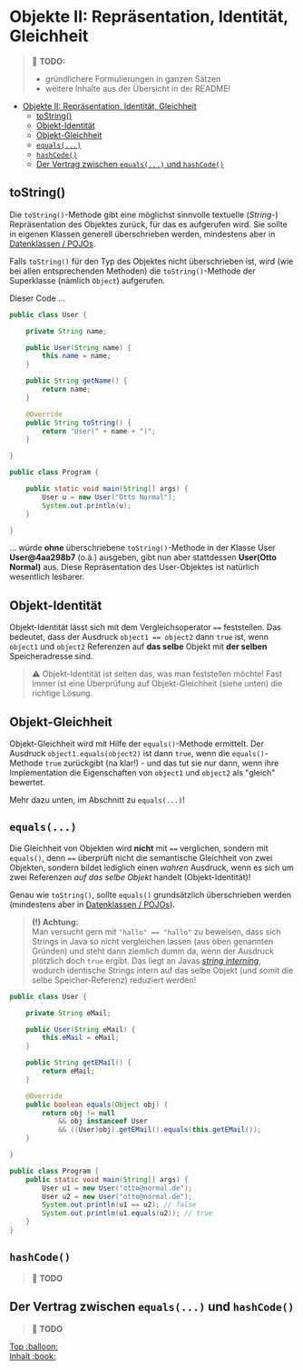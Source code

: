 # Objekte II: Repräsentation, Identität, Gleichheit

> :construction: **TODO:**  
> - gründlichere Formulierungen in ganzen Sätzen
> - weitere Inhalte aus der Übersicht in der README!

- [Objekte II: Repräsentation, Identität, Gleichheit](#objekte-ii-repräsentation-identität-gleichheit)
	- [toString()](#tostring)
	- [Objekt-Identität](#objekt-identität)
	- [Objekt-Gleichheit](#objekt-gleichheit)
	- [`equals(...)`](#equals)
	- [`hashCode()`](#hashcode)
	- [Der Vertrag zwischen `equals(...)` und `hashCode()`](#der-vertrag-zwischen-equals-und-hashcode)

## toString()

Die `toString()`-Methode gibt eine möglichst sinnvolle textuelle (_String_-) Repräsentation des Objektes zurück, für das es aufgerufen wird. Sie sollte in eigenen Klassen generell überschrieben werden, mindestens aber in [Datenklassen / POJOs](../Coding-Lingo.md#datenklasse).

Falls `toString()` für den Typ des Objektes nicht überschrieben ist, wird (wie bei allen entsprechenden Methoden) die `toString()`-Methode der Superklasse (nämlich `Object`) aufgerufen.

Dieser Code ...

```java
public class User {

	private String name;

	public User(String name) {
		this.name = name;
	}

	public String getName() {
		return name;
	}

	@Override
	public String toString() {
		return "User(" + name + ")";
	}

}

public class Program {

	public static void main(String[] args) {
		User u = new User("Otto Normal");
		System.out.println(u);
	}

}
```

... würde **ohne** überschriebene `toString()`-Methode in der Klasse User **User@4aa298b7** (o.ä.) ausgeben, gibt nun aber stattdessen **User(Otto Normal)** aus. Diese Repräsentation des User-Objektes ist natürlich wesentlich lesbarer.


## Objekt-Identität

Objekt-Identität lässt sich mit dem Vergleichsoperator `==` feststellen. Das bedeutet, dass der Ausdruck `object1 == object2` dann `true` ist, wenn `object1` und `object2` Referenzen auf **das selbe** Objekt mit **der selben** Speicheradresse sind.

> :warning: Objekt-Identität ist selten das, was man feststellen möchte! Fast immer ist eine Überprüfung auf Objekt-Gleichheit (siehe unten) die richtige Lösung.


## Objekt-Gleichheit

Objekt-Gleichheit wird mit Hilfe der `equals()`-Methode ermittelt. Der Ausdruck `object1.equals(object2)` ist dann `true`, wenn die `equals()`-Methode `true` zurückgibt (na klar!) - und das tut sie nur dann, wenn ihre Implementation die Eigenschaften von `object1` und `object2` als "gleich" bewertet.

Mehr dazu unten, im Abschnitt zu `equals(...)`!


## `equals(...)`

Die Gleichheit von Objekten wird **nicht** mit `==` verglichen, sondern mit `equals()`, denn `==` überprüft nicht die semantische Gleichheit von zwei Objekten, sondern bildet lediglich einen _wahren_ Ausdruck, wenn es sich um zwei Referenzen _auf das selbe Objekt_ handelt (Objekt-Identität)!  

Genau wie `toString()`, sollte `equals()` grundsätzlich überschrieben werden (mindestens aber in [Datenklassen / POJOs](../Coding-Lingo.md#datenklasse)).

> **(!) Achtung:**  
> Man versucht gern mit `"hallo" == "hallo"` zu beweisen, dass sich Strings in Java so nicht vergleichen lassen (aus oben genannten Gründen) und steht dann ziemlich dumm da, wenn der Ausdruck plötzlich doch `true` ergibt. Das liegt an Javas _[string interning](https://stackoverflow.com/questions/10578984/what-is-java-string-interning)_, wodurch identische Strings intern auf das selbe Objekt (und somit die selbe Speicher-Referenz) reduziert werden!

```java
public class User {

	private String eMail;

	public User(String eMail) {
		this.eMail = eMail;
	}

	public String getEMail() {
		return eMail;
	}

	@Override
	public boolean equals(Object obj) {
		return obj != null
			&& obj instanceof User
			&& ((User)obj).getEMail().equals(this.getEMail());
	}

}

public class Program {
	public static void main(String[] args) {
		User u1 = new User("otto@normal.de");
		User u2 = new User("otto@normal.de");
		System.out.println(u1 == u2); // false
		System.out.println(u1.equals(u2)); // true
	}
}
```


## `hashCode()`

> :construction: **TODO**


## Der Vertrag zwischen `equals(...)` und `hashCode()`

> :construction: **TODO**







<!-- Dieses HTML-Snippet sollte am Ende jeder Seite stehen! -->
<div class="top-link">
    <a href="#" title="Zum Anfang scrollen!">Top :balloon:</a>
    <br/>
    <a href="https://dh-cologne.github.io/java-wegweiser#inhalt-book" title="Zurück zur Übersicht!">Inhalt :book:</a>
</div>
